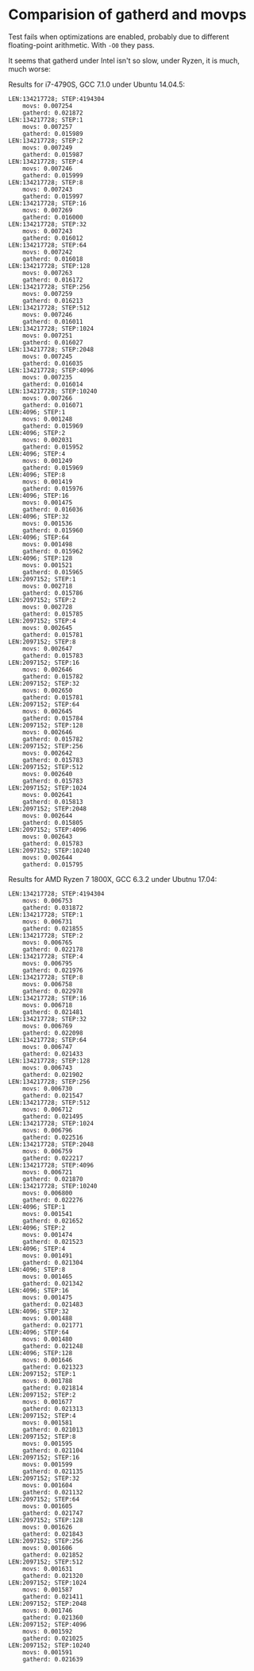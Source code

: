 Comparision of gatherd and movps
=============

Test fails when optimizations are enabled, probably due to different floating-point arithmetic. With `-O0` they pass.

It seems that gatherd under Intel isn't so slow, under Ryzen, it is much, much worse:


Results for i7-4790S, GCC 7.1.0 under Ubuntu 14.04.5:

    LEN:134217728; STEP:4194304
    	movs: 0.007254
    	gatherd: 0.021872
    LEN:134217728; STEP:1
    	movs: 0.007257
    	gatherd: 0.015989
    LEN:134217728; STEP:2
    	movs: 0.007249
    	gatherd: 0.015987
    LEN:134217728; STEP:4
    	movs: 0.007246
    	gatherd: 0.015999
    LEN:134217728; STEP:8
    	movs: 0.007243
    	gatherd: 0.015997
    LEN:134217728; STEP:16
    	movs: 0.007269
    	gatherd: 0.016000
    LEN:134217728; STEP:32
    	movs: 0.007243
    	gatherd: 0.016012
    LEN:134217728; STEP:64
    	movs: 0.007242
    	gatherd: 0.016018
    LEN:134217728; STEP:128
    	movs: 0.007263
    	gatherd: 0.016172
    LEN:134217728; STEP:256
    	movs: 0.007259
    	gatherd: 0.016213
    LEN:134217728; STEP:512
    	movs: 0.007246
    	gatherd: 0.016011
    LEN:134217728; STEP:1024
    	movs: 0.007251
    	gatherd: 0.016027
    LEN:134217728; STEP:2048
    	movs: 0.007245
    	gatherd: 0.016035
    LEN:134217728; STEP:4096
    	movs: 0.007235
    	gatherd: 0.016014
    LEN:134217728; STEP:10240
    	movs: 0.007266
    	gatherd: 0.016071
    LEN:4096; STEP:1
    	movs: 0.001248
    	gatherd: 0.015969
    LEN:4096; STEP:2
    	movs: 0.002031
    	gatherd: 0.015952
    LEN:4096; STEP:4
    	movs: 0.001249
    	gatherd: 0.015969
    LEN:4096; STEP:8
    	movs: 0.001419
    	gatherd: 0.015976
    LEN:4096; STEP:16
    	movs: 0.001475
    	gatherd: 0.016036
    LEN:4096; STEP:32
    	movs: 0.001536
    	gatherd: 0.015960
    LEN:4096; STEP:64
    	movs: 0.001498
    	gatherd: 0.015962
    LEN:4096; STEP:128
    	movs: 0.001521
    	gatherd: 0.015965
    LEN:2097152; STEP:1
    	movs: 0.002718
    	gatherd: 0.015786
    LEN:2097152; STEP:2
    	movs: 0.002728
    	gatherd: 0.015785
    LEN:2097152; STEP:4
    	movs: 0.002645
    	gatherd: 0.015781
    LEN:2097152; STEP:8
    	movs: 0.002647
    	gatherd: 0.015783
    LEN:2097152; STEP:16
    	movs: 0.002646
    	gatherd: 0.015782
    LEN:2097152; STEP:32
    	movs: 0.002650
    	gatherd: 0.015781
    LEN:2097152; STEP:64
    	movs: 0.002645
    	gatherd: 0.015784
    LEN:2097152; STEP:128
    	movs: 0.002646
    	gatherd: 0.015782
    LEN:2097152; STEP:256
    	movs: 0.002642
    	gatherd: 0.015783
    LEN:2097152; STEP:512
    	movs: 0.002640
    	gatherd: 0.015783
    LEN:2097152; STEP:1024
    	movs: 0.002641
    	gatherd: 0.015813
    LEN:2097152; STEP:2048
    	movs: 0.002644
    	gatherd: 0.015805
    LEN:2097152; STEP:4096
    	movs: 0.002643
    	gatherd: 0.015783
    LEN:2097152; STEP:10240
    	movs: 0.002644
    	gatherd: 0.015795

Results for AMD Ryzen 7 1800X, GCC 6.3.2 under Ubutnu 17.04:

    LEN:134217728; STEP:4194304
    	movs: 0.006753
    	gatherd: 0.031872
    LEN:134217728; STEP:1
    	movs: 0.006731
    	gatherd: 0.021855
    LEN:134217728; STEP:2
    	movs: 0.006765
    	gatherd: 0.022178
    LEN:134217728; STEP:4
    	movs: 0.006795
    	gatherd: 0.021976
    LEN:134217728; STEP:8
    	movs: 0.006758
    	gatherd: 0.022978
    LEN:134217728; STEP:16
    	movs: 0.006718
    	gatherd: 0.021481
    LEN:134217728; STEP:32
    	movs: 0.006769
    	gatherd: 0.022098
    LEN:134217728; STEP:64
    	movs: 0.006747
    	gatherd: 0.021433
    LEN:134217728; STEP:128
    	movs: 0.006743
    	gatherd: 0.021902
    LEN:134217728; STEP:256
    	movs: 0.006730
    	gatherd: 0.021547
    LEN:134217728; STEP:512
    	movs: 0.006712
    	gatherd: 0.021495
    LEN:134217728; STEP:1024
    	movs: 0.006796
    	gatherd: 0.022516
    LEN:134217728; STEP:2048
    	movs: 0.006759
    	gatherd: 0.022217
    LEN:134217728; STEP:4096
    	movs: 0.006721
    	gatherd: 0.021870
    LEN:134217728; STEP:10240
    	movs: 0.006800
    	gatherd: 0.022276
    LEN:4096; STEP:1
    	movs: 0.001541
    	gatherd: 0.021652
    LEN:4096; STEP:2
    	movs: 0.001474
    	gatherd: 0.021523
    LEN:4096; STEP:4
    	movs: 0.001491
    	gatherd: 0.021304
    LEN:4096; STEP:8
    	movs: 0.001465
    	gatherd: 0.021342
    LEN:4096; STEP:16
    	movs: 0.001475
    	gatherd: 0.021483
    LEN:4096; STEP:32
    	movs: 0.001488
    	gatherd: 0.021771
    LEN:4096; STEP:64
    	movs: 0.001480
    	gatherd: 0.021248
    LEN:4096; STEP:128
    	movs: 0.001646
    	gatherd: 0.021323
    LEN:2097152; STEP:1
    	movs: 0.001788
    	gatherd: 0.021814
    LEN:2097152; STEP:2
    	movs: 0.001677
    	gatherd: 0.021313
    LEN:2097152; STEP:4
    	movs: 0.001581
    	gatherd: 0.021013
    LEN:2097152; STEP:8
    	movs: 0.001595
    	gatherd: 0.021104
    LEN:2097152; STEP:16
    	movs: 0.001599
    	gatherd: 0.021135
    LEN:2097152; STEP:32
    	movs: 0.001604
    	gatherd: 0.021132
    LEN:2097152; STEP:64
    	movs: 0.001605
    	gatherd: 0.021747
    LEN:2097152; STEP:128
    	movs: 0.001626
    	gatherd: 0.021843
    LEN:2097152; STEP:256
    	movs: 0.001606
    	gatherd: 0.021852
    LEN:2097152; STEP:512
    	movs: 0.001631
    	gatherd: 0.021320
    LEN:2097152; STEP:1024
    	movs: 0.001587
    	gatherd: 0.021411
    LEN:2097152; STEP:2048
    	movs: 0.001746
    	gatherd: 0.021360
    LEN:2097152; STEP:4096
    	movs: 0.001592
    	gatherd: 0.021025
    LEN:2097152; STEP:10240
    	movs: 0.001591
    	gatherd: 0.021639
